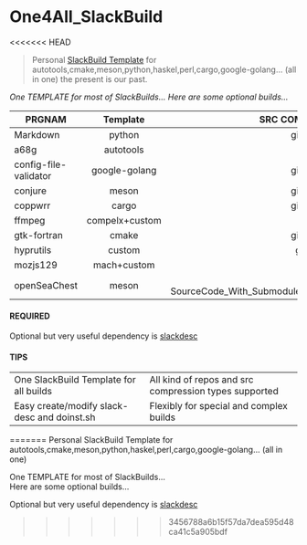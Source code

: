 # One4All_SlackBuild
<<<<<<< HEAD


> Personal [SlackBuild Template](https://github.com/rizitis/One4All_SlackBuild/blob/main/TEMPLATE.SlackBuild) for autotools,cmake,meson,python,haskel,perl,cargo,google-golang... (all in one)
> the present is our past.

*One TEMPLATE for most of SlackBuilds...
Here are some optional builds...*

| PRGNAM |Template | SRC COMPRESS | 
| ------------- |:-------------:| -----:| 
| Markdown | python | git+tar.gz | 
| a68g | autotools | tar.gz | 
| config-file-validator | google-golang | git+tar.gz |
| conjure | meson | git+tar.gz |
| coppwrr | cargo | git+tar.gz |
| ffmpeg | compelx+custom | tar.xz |
| gtk-fortran | cmake | git+tar.gz |
| hyprutils | custom | git clone |
| mozjs129 | mach+custom | tar.xz |
| openSeaChest | meson |git+ SourceCode_With_Submodules.tar.xz |


#### REQUIRED

Optional but very useful dependency is [slackdesc](https://slack-desc.sourceforge.net/)

#### TIPS

<table>
   <tr>
      <td>One SlackBuild Template for all builds</td>
      <td>All kind of repos and src compression types supported</td>
   </tr>
   <tr>
      <td>Easy create/modify slack-desc and doinst.sh</td>
      <td>Flexibly for special and complex builds</td>
   </tr>
</table>


=======
Personal SlackBuild Template for autotools,cmake,meson,python,haskel,perl,cargo,google-golang... (all in one) 
  
  One TEMPLATE for most of SlackBuilds...  
Here are some optional builds...
  
  Optional but very useful dependency is [slackdesc](https://slack-desc.sourceforge.net/)
>>>>>>> 3456788a6b15f57da7dea595d48ca41c5a905bdf

